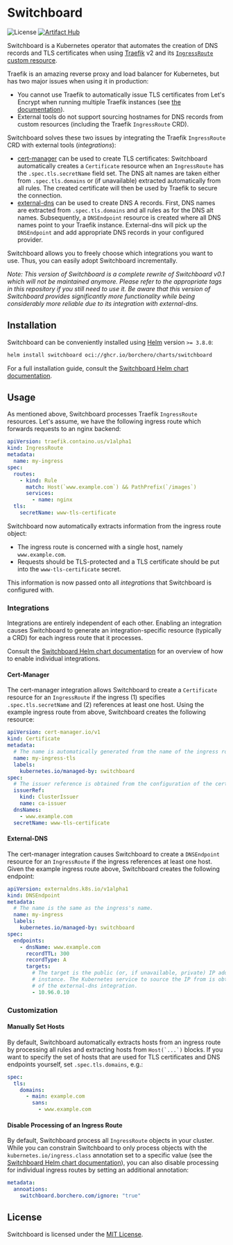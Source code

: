 # Switchboard

![License](https://img.shields.io/github/license/borchero/switchboard)
[![Artifact Hub](https://img.shields.io/endpoint?url=https://artifacthub.io/badge/repository/switchboard)](https://artifacthub.io/packages/search?repo=switchboard)

Switchboard is a Kubernetes operator that automates the creation of DNS records and TLS
certificates when using [Traefik](https://github.com/traefik/traefik) v2 and its
[`IngressRoute` custom resource](https://doc.traefik.io/traefik/routing/providers/kubernetes-crd/#kind-ingressroute).

Traefik is an amazing reverse proxy and load balancer for Kubernetes, but has two major issues when
using it in production:

- You cannot use Traefik to automatically issue TLS certificates from Let's Encrypt when running
  multiple Traefik instances (see
  [the documentation](https://doc.traefik.io/traefik/providers/kubernetes-crd/#letsencrypt-support-with-the-custom-resource-definition-provider)).
- External tools do not support sourcing hostnames for DNS records from custom resources (including
  the Traefik `IngressRoute` CRD).

Switchboard solves these two issues by integrating the Traefik `IngressRoute` CRD with external
tools (_integrations_):

- [cert-manager](https://cert-manager.io) can be used to create TLS certificates: Switchboard
  automatically creates a `Certificate` resource when an `IngressRoute` has the
  `.spec.tls.secretName` field set. The DNS alt names are taken either from `.spec.tls.domains` or
  (if unavailable) extracted automatically from all rules. The created certificate will then be
  used by Traefik to secure the connection.
- [external-dns](https://github.com/kubernetes-sigs/external-dns) can be used to create DNS A
  records. First, DNS names are extracted from `.spec.tls.domains` and all rules as for the DNS alt
  names. Subsequently, a `DNSEndpoint` resource is created where all DNS names point to your
  Traefik instance. External-dns will pick up the `DNSEndpoint` and add appropriate DNS records in
  your configured provider.

Switchboard allows you to freely choose which integrations you want to use. Thus, you can easily
adopt Switchboard incrementally.

_Note: This version of Switchboard is a complete rewrite of Switchboard v0.1 which will not be
maintained anymore. Please refer to the appropriate tags in this repository if you still need to
use it. Be aware that this version of Switchboard provides significantly more functionality while
being considerably more reliable due to its integration with external-dns._

## Installation

Switchboard can be conveniently installed using [Helm](https://helm.sh) version `>= 3.8.0`:

```bash
helm install switchboard oci://ghcr.io/borchero/charts/switchboard
```

For a full installation guide, consult the
[Switchboard Helm chart documentation](https://github.com/borchero/switchboard-chart).

## Usage

As mentioned above, Switchboard processes Traefik `IngressRoute` resources. Let's assume, we have
the following ingress route which forwards requests to an nginx backend:

```yaml
apiVersion: traefik.containo.us/v1alpha1
kind: IngressRoute
metadata:
  name: my-ingress
spec:
  routes:
    - kind: Rule
      match: Host(`www.example.com`) && PathPrefix(`/images`)
      services:
        - name: nginx
  tls:
    secretName: www-tls-certificate
```

Switchboard now automatically extracts information from the ingress route object:

- The ingress route is concerned with a single host, namely `www.example.com`.
- Requests should be TLS-protected and a TLS certificate should be put into the
  `www-tls-certificate` secret.

This information is now passed onto all _integrations_ that Switchboard is configured with.

### Integrations

Integrations are entirely independent of each other. Enabling an integration causes Switchboard to
generate an integration-specific resource (typically a CRD) for each ingress route that it
processes.

Consult the [Switchboard Helm chart documentation](https://github.com/borchero/switchboard-chart)
for an overview of how to enable individual integrations.

#### Cert-Manager

The cert-manager integration allows Switchboard to create a `Certificate` resource for an
`IngressRoute` if the ingress (1) specifies `.spec.tls.secretName` and (2) references at least one
host. Using the example ingress route from above, Switchboard creates the following resource:

```yaml
apiVersion: cert-manager.io/v1
kind: Certificate
metadata:
  # The name is automatically generated from the name of the ingress route.
  name: my-ingress-tls
  labels:
    kubernetes.io/managed-by: switchboard
spec:
  # The issuer reference is obtained from the configuration of the cert-manager integration.
  issuerRef:
    kind: ClusterIssuer
    name: ca-issuer
  dnsNames:
    - www.example.com
  secretName: www-tls-certificate
```

#### External-DNS

The cert-manager integration causes Switchboard to create a `DNSEndpoint` resource for an
`IngressRoute` if the ingress references at least one host. Given the example ingress route above,
Switchboard creates the following endpoint:

```yaml
apiVersion: externaldns.k8s.io/v1alpha1
kind: DNSEndpoint
metadata:
  # The name is the same as the ingress's name.
  name: my-ingress
  labels:
    kubernetes.io/managed-by: switchboard
spec:
  endpoints:
    - dnsName: www.example.com
      recordTTL: 300
      recordType: A
      targets:
        # The target is the public (or, if unavailable, private) IP address of your Traefik
        # instance. The Kubernetes service to source the IP from is obtained from the configuration
        # of the external-dns integration.
        - 10.96.0.10
```

### Customization

#### Manually Set Hosts

By default, Switchboard automatically extracts hosts from an ingress route by processing all rules
and extracting hosts from `` Host(`...`) `` blocks. If you want to specify the set of hosts that
are used for TLS certificates and DNS endpoints yourself, set `.spec.tls.domains`, e.g.:

```yaml
spec:
  tls:
    domains:
      - main: example.com
        sans:
          - www.example.com
```

#### Disable Processing of an Ingress Route

By default, Switchboard process all `IngressRoute` objects in your cluster. While you can constrain
Switchboard to only process objects with the `kubernetes.io/ingress.class` annotation set to a
specific value (see the
[Switchboard Helm chart documentation](https://github.com/borchero/switchboard-chart)), you can
also disable processing for individual ingress routes by setting an additional annotation:

```yaml
metadata:
  annoations:
    switchboard.borchero.com/ignore: "true"
```

## License

Switchboard is licensed under the [MIT License](./LICENSE).
